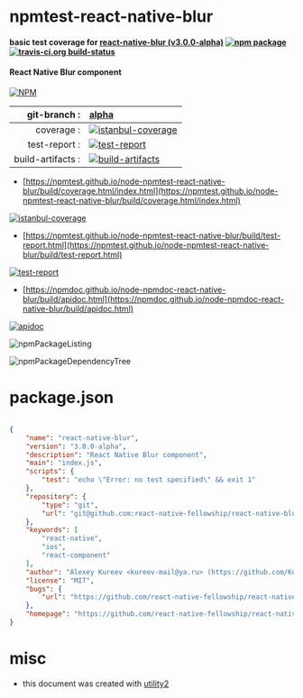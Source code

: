 # npmtest-react-native-blur

#### basic test coverage for  [react-native-blur (v3.0.0-alpha)](https://github.com/react-native-fellowship/react-native-blur)  [![npm package](https://img.shields.io/npm/v/npmtest-react-native-blur.svg?style=flat-square)](https://www.npmjs.org/package/npmtest-react-native-blur) [![travis-ci.org build-status](https://api.travis-ci.org/npmtest/node-npmtest-react-native-blur.svg)](https://travis-ci.org/npmtest/node-npmtest-react-native-blur)

#### React Native Blur component

[![NPM](https://nodei.co/npm/react-native-blur.png?downloads=true&downloadRank=true&stars=true)](https://www.npmjs.com/package/react-native-blur)

| git-branch : | [alpha](https://github.com/npmtest/node-npmtest-react-native-blur/tree/alpha)|
|--:|:--|
| coverage : | [![istanbul-coverage](https://npmtest.github.io/node-npmtest-react-native-blur/build/coverage.badge.svg)](https://npmtest.github.io/node-npmtest-react-native-blur/build/coverage.html/index.html)|
| test-report : | [![test-report](https://npmtest.github.io/node-npmtest-react-native-blur/build/test-report.badge.svg)](https://npmtest.github.io/node-npmtest-react-native-blur/build/test-report.html)|
| build-artifacts : | [![build-artifacts](https://npmtest.github.io/node-npmtest-react-native-blur/glyphicons_144_folder_open.png)](https://github.com/npmtest/node-npmtest-react-native-blur/tree/gh-pages/build)|

- [https://npmtest.github.io/node-npmtest-react-native-blur/build/coverage.html/index.html](https://npmtest.github.io/node-npmtest-react-native-blur/build/coverage.html/index.html)

[![istanbul-coverage](https://npmtest.github.io/node-npmtest-react-native-blur/build/screenCapture.buildCi.browser.%252Ftmp%252Fbuild%252Fcoverage.lib.html.png)](https://npmtest.github.io/node-npmtest-react-native-blur/build/coverage.html/index.html)

- [https://npmtest.github.io/node-npmtest-react-native-blur/build/test-report.html](https://npmtest.github.io/node-npmtest-react-native-blur/build/test-report.html)

[![test-report](https://npmtest.github.io/node-npmtest-react-native-blur/build/screenCapture.buildCi.browser.%252Ftmp%252Fbuild%252Ftest-report.html.png)](https://npmtest.github.io/node-npmtest-react-native-blur/build/test-report.html)

- [https://npmdoc.github.io/node-npmdoc-react-native-blur/build/apidoc.html](https://npmdoc.github.io/node-npmdoc-react-native-blur/build/apidoc.html)

[![apidoc](https://npmdoc.github.io/node-npmdoc-react-native-blur/build/screenCapture.buildCi.browser.%252Ftmp%252Fbuild%252Fapidoc.html.png)](https://npmdoc.github.io/node-npmdoc-react-native-blur/build/apidoc.html)

![npmPackageListing](https://npmtest.github.io/node-npmtest-react-native-blur/build/screenCapture.npmPackageListing.svg)

![npmPackageDependencyTree](https://npmtest.github.io/node-npmtest-react-native-blur/build/screenCapture.npmPackageDependencyTree.svg)



# package.json

```json

{
    "name": "react-native-blur",
    "version": "3.0.0-alpha",
    "description": "React Native Blur component",
    "main": "index.js",
    "scripts": {
        "test": "echo \"Error: no test specified\" && exit 1"
    },
    "repository": {
        "type": "git",
        "url": "git@github.com:react-native-fellowship/react-native-blur.git"
    },
    "keywords": [
        "react-native",
        "ios",
        "react-component"
    ],
    "author": "Alexey Kureev <kureev-mail@ya.ru> (https://github.com/Kureev)",
    "license": "MIT",
    "bugs": {
        "url": "https://github.com/react-native-fellowship/react-native-blur/issues"
    },
    "homepage": "https://github.com/react-native-fellowship/react-native-blur"
}
```



# misc
- this document was created with [utility2](https://github.com/kaizhu256/node-utility2)
